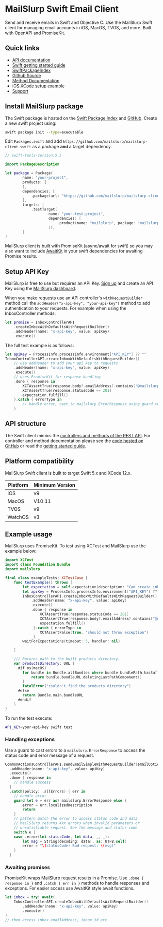 # MailSlurp Swift Email Client

Send and receive emails in Swift and Objective C. Use the MailSlurp Swift client for managing email accounts in iOS, MacOS, TVOS, and more. Built with OpenAPI and PromiseKit.

## Quick links

- [API documentation](https://docs.mailslurp.com/api/)
- [Swift getting started guide](https://www.mailslurp.com/examples/)
- [SwiftPackageIndex](https://swiftpackageindex.com/mailslurp/mailslurp-client-swift)
- [Github Source](https://github.com/mailslurp/mailslurp-client-swift/)
- [Method Documentation](https://github.com/mailslurp/mailslurp-client-swift/tree/master/docs/)
- [iOS XCode setup example](https://www.mailslurp.com/examples/ios-xcode-send-and-read-email-example/)
- [Support](https://www.mailslurp.com/support/)

## Install MailSlurp package
The Swift package is hosted on the [Swift Package Index](https://swiftpackageindex.com/mailslurp/mailslurp-client-swift) and [GitHub](https://github.com/mailslurp/mailslurp-client-swift). Create a new swift project using:

```bash
swift package init --type=executable
```

Edit `Packages.swift` and add `https://github.com/mailslurp/mailslurp-client-swift` as a package **and** a target dependency.

```swift
// swift-tools-version:5.5

import PackageDescription

let package = Package(
        name: "your-project",
        products: [
        ],
        dependencies: [
            .package(url: "https://github.com/mailslurp/mailslurp-client-swift", from: "15.12.5"),
        ],
        targets: [
            .testTarget(
                    name: "your-test-project",
                    dependencies: [
                        .product(name: "mailslurp", package: "mailslurp-client-swift")
                    ]),
        ]
)
```

MailSlurp client is built with PromiseKit (async/await for swift) so you may also want to include [AwaitKit](https://github.com/yannickl/AwaitKit) in your swift dependencies for awaiting Promise results.

## Setup API Key

MailSlurp is free to use but requires an API Key. [Sign up](https://app.mailslurp.com) and create an API Key using the [MailSlurp dashboard](https://app.mailslurp.com).

When you make requests use an API controller's `withRequestBuilder` method call the `addHeader("x-api-key", "your-api-key")` method to add authentication to your requests. For example when using the InboxController methods:

```swift
let promise = InboxControllerAPI
    .createInboxWithDefaultsWithRequestBuilder()
    .addHeader(name: "x-api-key", value: apiKey)
    .execute()
```

The full test example is as follows:

```swift
let apiKey = ProcessInfo.processInfo.environment["API_KEY"] ?? ""
InboxControllerAPI.createInboxWithDefaultsWithRequestBuilder()
    // use addHeader to add your api key to requests
    .addHeader(name: "x-api-key", value: apiKey)
    .execute()
    // uses PromiseKit for response handling
    .done { response in
        XCTAssertTrue(response.body?.emailAddress?.contains("@mailslurp") ?? false)
        XCTAssertTrue(response.statusCode == 201)
        expectation.fulfill()
    }.catch { errorType in 
        // handle error, cast to mailslurp.ErrorResponse using guard to access .error(statusCode, data, _, _)
    }
```

## API structure

The Swift client mimics the [controllers and methods of the REST API](https://docs.mailslurp.com/api/). For controller and method documentation please see the [code hosted on GitHub](https://github.com/mailslurp/mailslurp-client-swift) or read the [getting started guide](https://www.mailslurp.com/guides/getting-started/).

## Platform compatibility

MailSlurp Swift client is built to target Swift 5.x and XCode 12.x.

| Platform | Minimum Version |
|----------|-----------------|
| iOS      | v9              |
| MacOS    | V10.11          |
| TVOS     | v9              |
| WatchOS  | v3              |

## Example usage

MailSlurp uses PromiseKit. To test using XCTest and MailSlurp use the example below:

```swift
import XCTest
import class Foundation.Bundle
import mailslurp

final class exampleTests: XCTestCase {
    func testExample() throws {
        let expectation = self.expectation(description: "Can create inbox")
        let apiKey = ProcessInfo.processInfo.environment["API_KEY"] ?? ""
        InboxControllerAPI.createInboxWithDefaultsWithRequestBuilder()
            .addHeader(name: "x-api-key", value: apiKey)
            .execute()
            .done { response in
                XCTAssertTrue(response.statusCode == 201)
                XCTAssertTrue(response.body?.emailAddress?.contains("@mailslurp") ?? false)
                expectation.fulfill()
             }.catch { errorType in
                XCTAssertFalse(true, "Should not throw exception")
             }
        waitForExpectations(timeout: 5, handler: nil)

    }

    /// Returns path to the built products directory.
    var productsDirectory: URL {
      #if os(macOS)
        for bundle in Bundle.allBundles where bundle.bundlePath.hasSuffix(".xctest") {
            return bundle.bundleURL.deletingLastPathComponent()
        }
        fatalError("couldn't find the products directory")
      #else
        return Bundle.main.bundleURL
      #endif
    }
}
```

To run the test execute:

```bash
API_KEY=your-api-key swift test
```

### Handling exceptions

Use a guard to cast errors to a `mailslurp.ErrorResponse` to access the status code and error message of a request.

```swift
CommonActionsControllerAPI.sendEmailSimpleWithRequestBuilder(emailOptions: sendOptions)
  .addHeader(name: "x-api-key", value: apiKey)
  .execute()
  .done { response in
    // handle success
  }
  .catch(policy: .allErrors) { err in
    // handle error
    guard let e = err as? mailslurp.ErrorResponse else {
        error = err.localizedDescription
        return
    }
    // pattern match the error to access status code and data
    // MailSlurp returns 4xx errors when invalid parameters or
    // unsatisfiable request. See the message and status code
    switch e {
    case .error(let statusCode, let data, _, _):
        let msg = String(decoding: data!, as: UTF8.self)
        error = "\(statusCode) Bad request: \(msg)"
    }
  }
```

### Awaiting promises

PromiseKit wraps MailSlurp request results in a Promise. Use `.done { response in }` and `.catch { err in }` methods to handle responses and exceptions. For easier access use AwaitKit style await functions.

```swift
let inbox = try! await(
    InboxControllerAPI.createInboxWithDefaultsWithRequestBuilder()
        .addHeader(name: "x-api-key", value: apiKey)
        .execute()
)
// then access inbox.emailAddress, inbox.id etc
```
